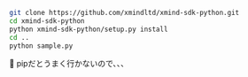 ```sh
git clone https://github.com/xmindltd/xmind-sdk-python.git
cd xmind-sdk-python
python xmind-sdk-python/setup.py install
cd ..
python sample.py
```

📝
pipだとうまく行かないので、、、
